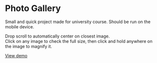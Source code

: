 # Photo Gallery

Small and quick project made for university course. Should be run on the mobile device.  
  
Drop scroll to automatically center on closest image.  
Click on any image to check the full size, then click and hold anywhere on the image to magnify it.  
  
[View demo](https://nilphym.github.io/PAM-Photo-Gallery)

